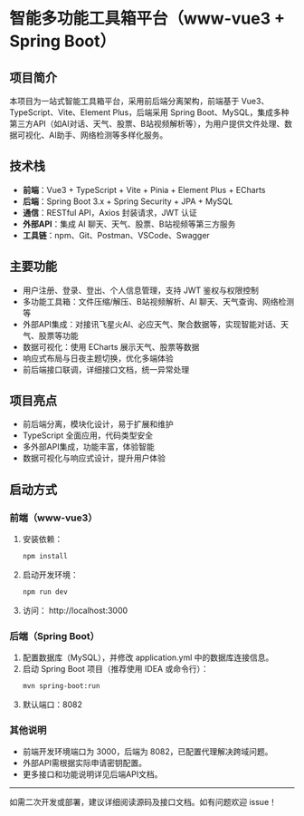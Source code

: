 # 智能多功能工具箱平台（www-vue3 + Spring Boot）

## 项目简介
本项目为一站式智能工具箱平台，采用前后端分离架构，前端基于 Vue3、TypeScript、Vite、Element Plus，后端采用 Spring Boot、MySQL，集成多种第三方API（如AI对话、天气、股票、B站视频解析等），为用户提供文件处理、数据可视化、AI助手、网络检测等多样化服务。

## 技术栈
- **前端**：Vue3 + TypeScript + Vite + Pinia + Element Plus + ECharts
- **后端**：Spring Boot 3.x + Spring Security + JPA + MySQL
- **通信**：RESTful API，Axios 封装请求，JWT 认证
- **外部API**：集成 AI 聊天、天气、股票、B站视频等第三方服务
- **工具链**：npm、Git、Postman、VSCode、Swagger

## 主要功能
- 用户注册、登录、登出、个人信息管理，支持 JWT 鉴权与权限控制
- 多功能工具箱：文件压缩/解压、B站视频解析、AI 聊天、天气查询、网络检测等
- 外部API集成：对接讯飞星火AI、必应天气、聚合数据等，实现智能对话、天气、股票等功能
- 数据可视化：使用 ECharts 展示天气、股票等数据
- 响应式布局与日夜主题切换，优化多端体验
- 前后端接口联调，详细接口文档，统一异常处理

## 项目亮点
- 前后端分离，模块化设计，易于扩展和维护
- TypeScript 全面应用，代码类型安全
- 多外部API集成，功能丰富，体验智能
- 数据可视化与响应式设计，提升用户体验

## 启动方式

### 前端（www-vue3）
1. 安装依赖：
   ```bash
   npm install
   ```
2. 启动开发环境：
   ```bash
   npm run dev
   ```
3. 访问： http://localhost:3000

### 后端（Spring Boot）
1. 配置数据库（MySQL），并修改 application.yml 中的数据库连接信息。
2. 启动 Spring Boot 项目（推荐使用 IDEA 或命令行）：
   ```bash
   mvn spring-boot:run
   ```
3. 默认端口：8082

### 其他说明
- 前端开发环境端口为 3000，后端为 8082，已配置代理解决跨域问题。
- 外部API需根据实际申请密钥配置。
- 更多接口和功能说明详见后端API文档。

---
如需二次开发或部署，建议详细阅读源码及接口文档。如有问题欢迎 issue！ 